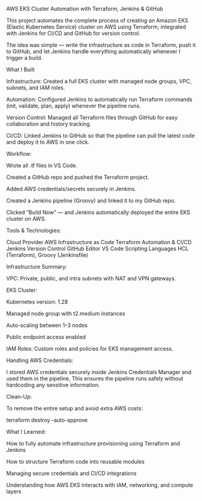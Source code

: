 AWS EKS Cluster Automation with Terraform, Jenkins & GitHub

This project automates the complete process of creating an Amazon EKS (Elastic Kubernetes Service) cluster on AWS using Terraform, integrated with Jenkins for CI/CD and GitHub for version control.

The idea was simple — write the infrastructure as code in Terraform, push it to GitHub, and let Jenkins handle everything automatically whenever I trigger a build.

What I Built

Infrastructure: Created a full EKS cluster with managed node groups, VPC, subnets, and IAM roles.

Automation: Configured Jenkins to automatically run Terraform commands (init, validate, plan, apply) whenever the pipeline runs.

Version Control: Managed all Terraform files through GitHub for easy collaboration and history tracking.

CI/CD: Linked Jenkins to GitHub so that the pipeline can pull the latest code and deploy it to AWS in one click.

Workflow:

Wrote all .tf files in VS Code.

Created a GitHub repo and pushed the Terraform project.

Added AWS credentials/secrets securely in Jenkins.

Created a Jenkins pipeline (Groovy) and linked it to my GitHub repo.

Clicked “Build Now” — and Jenkins automatically deployed the entire EKS cluster on AWS.

Tools & Technologies:

Cloud Provider	AWS
Infrastructure as Code	Terraform
Automation & CI/CD	Jenkins
Version Control	GitHub
Editor	VS Code
Scripting Languages	HCL (Terraform), Groovy (Jenkinsfile)

Infrastructure Summary:

VPC: Private, public, and intra subnets with NAT and VPN gateways.

EKS Cluster:

Kubernetes version: 1.28

Managed node group with t2.medium instances

Auto-scaling between 1–3 nodes

Public endpoint access enabled

IAM Roles: Custom roles and policies for EKS management access.

Handling AWS Credentials:

I stored AWS credentials securely inside Jenkins Credentials Manager and used them in the pipeline,
This ensures the pipeline runs safely without hardcoding any sensitive information.

Clean-Up:

To remove the entire setup and avoid extra AWS costs:

terraform destroy -auto-approve

 What I Learned:

How to fully automate infrastructure provisioning using Terraform and Jenkins

How to structure Terraform code into reusable modules

Managing secure credentials and CI/CD integrations

Understanding how AWS EKS interacts with IAM, networking, and compute layers
